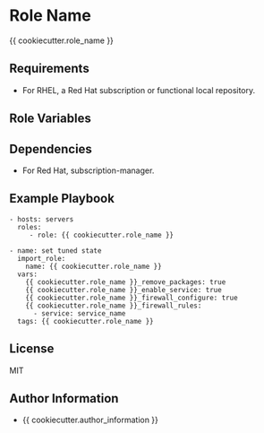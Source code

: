 Role Name
=========

{{ cookiecutter.role_name }}

Requirements
------------

- For RHEL, a Red Hat subscription or functional local repository.

Role Variables
--------------


Dependencies
------------

- For Red Hat, subscription-manager.

Example Playbook
----------------

    - hosts: servers
      roles:
         - role: {{ cookiecutter.role_name }}

    - name: set tuned state
      import_role:
        name: {{ cookiecutter.role_name }}
      vars:
        {{ cookiecutter.role_name }}_remove_packages: true
        {{ cookiecutter.role_name }}_enable_service: true
        {{ cookiecutter.role_name }}_firewall_configure: true
        {{ cookiecutter.role_name }}_firewall_rules:
          - service: service_name
      tags: {{ cookiecutter.role_name }}

License
-------

MIT

Author Information
------------------

- {{ cookiecutter.author_information }}
